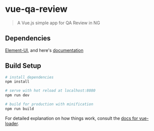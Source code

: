 # vue-qa-review

> A Vue.js simple app for QA Review in NG

## Dependencies

[Element-UI](https://github.com/ElemeFE/element), and here's [documentation](http://element.eleme.io/#/en-US/component/installation)


## Build Setup

``` bash
# install dependencies
npm install

# serve with hot reload at localhost:8080
npm run dev

# build for production with minification
npm run build
```

For detailed explanation on how things work, consult the [docs for vue-loader](http://vuejs.github.io/vue-loader).
